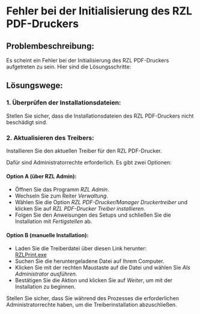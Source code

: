 # Fehler bei der Initialisierung des RZL PDF-Druckers

## Problembeschreibung:
Es scheint ein Fehler bei der Initialisierung des RZL PDF-Druckers aufgetreten zu sein. Hier sind die Lösungsschritte:

## Lösungswege:
### 1. Überprüfen der Installationsdateien:
Stellen Sie sicher, dass die Installationsdateien des RZL PDF-Druckers nicht beschädigt sind.

### 2. Aktualisieren des Treibers:
Installieren Sie den aktuellen Treiber für den RZL PDF-Drucker.

Dafür sind Administratorrechte erforderlich. Es gibt zwei Optionen:

#### Option A (über RZL Admin):
- Öffnen Sie das Programm *RZL Admin*.
- Wechseln Sie zum Reiter *Verwaltung*.
- Wählen Sie die Option *RZL PDF-Drucker/Manager Druckertreiber* und klicken Sie auf *RZL PDF-Drucker Treiber installieren*.
- Folgen Sie den Anweisungen des Setups und schließen Sie die Installation mit *Fertigstellen* ab.

#### Option B (manuelle Installation):
- Laden Sie die Treiberdatei über diesen Link herunter:  
  [RZLPrint.exe](https://rzl.blob.core.windows.net/treiber/RZLPrint%205.5.0.exe)
- Suchen Sie die heruntergeladene Datei auf Ihrem Computer.
- Klicken Sie mit der rechten Maustaste auf die Datei und wählen Sie *Als Administrator ausführen*.
- Bestätigen Sie die Aktion und klicken Sie auf *Weiter*, um mit der Installation zu beginnen.

Stellen Sie sicher, dass Sie während des Prozesses die erforderlichen Administratorrechte haben, um die Treiberinstallation abzuschließen.
